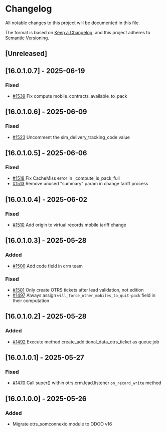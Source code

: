 # Changelog
All notable changes to this project will be documented in this file.

The format is based on [Keep a Changelog](https://keepachangelog.com/en/1.0.0/),
and this project adheres to [Semantic Versioning](https://semver.org/spec/v2.0.0.html).

## [Unreleased]
## [16.0.1.0.7] - 2025-06-19
### Fixed
- [#1539](https://git.coopdevs.org/coopdevs/som-connexio/odoo-somconnexio/-/merge_requests/1539) Fix compute mobile_contracts_available_to_pack

## [16.0.1.0.6] - 2025-06-09
### Fixed
- [#1523](https://git.coopdevs.org/coopdevs/som-connexio/odoo-somconnexio/-/merge_requests/1523) Uncomment the sim_delivery_tracking_code value

## [16.0.1.0.5] - 2025-06-06
### Fixed
- [#1518](https://git.coopdevs.org/coopdevs/som-connexio/odoo-somconnexio/-/merge_requests/1518) Fix CacheMiss error in _compute_is_pack_full
- [#1513](https://git.coopdevs.org/coopdevs/som-connexio/odoo-somconnexio/-/merge_requests/1513) Remove unused "summary" param in change tariff process

## [16.0.1.0.4] - 2025-06-02
### Fixed
- [#1510](https://git.coopdevs.org/coopdevs/som-connexio/odoo/odoo-somconnexio/-/merge_requests/1510) Add origin to virtual records mobile tariff change

## [16.0.1.0.3] - 2025-05-28
### Added
- [#1500](https://git.coopdevs.org/coopdevs/som-connexio/odoo/odoo-somconnexio/-/merge_requests/1500) Add code field in crm team

### Fixed
- [#1501](https://git.coopdevs.org/coopdevs/som-connexio/odoo-somconnexio/-/merge_requests/1501) Only create OTRS tickets after lead validation, not edition
- [#1497](https://git.coopdevs.org/coopdevs/som-connexio/odoo-somconnexio/-/merge_requests/1497) Always assign `will_force_other_mobiles_to_quit-pack` field in their computation

## [16.0.1.0.2] - 2025-05-28
### Added
- [#1492](https://git.coopdevs.org/coopdevs/som-connexio/odoo-somconnexio/-/merge_requests/1492) Execute method create_additional_data_otrs_ticket as queue.job

## [16.0.1.0.1] - 2025-05-27
### Fixed
- [#1470](https://git.coopdevs.org/coopdevs/som-connexio/odoo-somconnexio/-/merge_requests/1470) Call super() within otrs.crm.lead.listener `on_record_write` method

## [16.0.1.0.0] - 2025-05-26
### Added
- Migrate otrs_somconnexio module to ODOO v16

